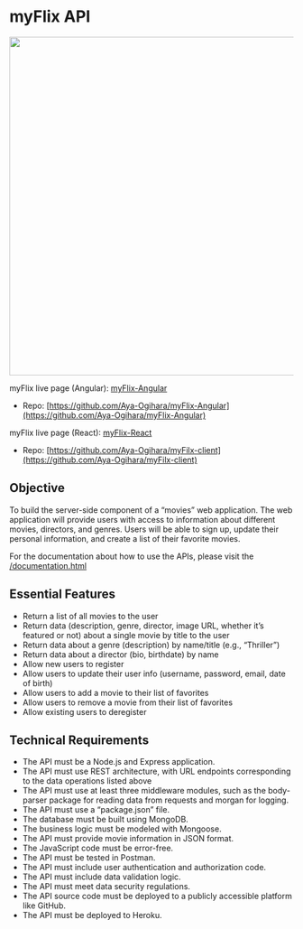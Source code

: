 # myFlix API
<img align=top src="https://res.cloudinary.com/yaponka/image/upload/v1642041807/portfolio/myflix.png" width="600">

myFlix live page (Angular): [myFlix-Angular](https://aya-ogihara.github.io/MEAN_myFlix/welcome)
 - Repo: [https://github.com/Aya-Ogihara/myFlix-Angular](https://github.com/Aya-Ogihara/myFlix-Angular)


myFlix live page (React): [myFlix-React](https://myfilix-aya.netlify.app/)
 - Repo: [https://github.com/Aya-Ogihara/myFilx-client](https://github.com/Aya-Ogihara/myFilx-client)

## Objective
To build the server-side component of a “movies” web application. 
The web application will provide users with access to information about different movies, directors, and genres. 
Users will be able to sign up, update their personal information, and create a list of their favorite movies.

For the documentation about how to use the APIs, please visit the [/documentation.html](https://aya-myflix.herokuapp.com/documentation.html)

## Essential Features
* Return a list of all movies to the user
* Return data (description, genre, director, image URL, whether it’s featured or not) about a single movie by title to the user
* Return data about a genre (description) by name/title (e.g., “Thriller”)
* Return data about a director (bio, birthdate) by name
* Allow new users to register
* Allow users to update their user info (username, password, email, date of birth)
* Allow users to add a movie to their list of favorites
* Allow users to remove a movie from their list of favorites
* Allow existing users to deregister


## Technical Requirements
* The API must be a Node.js and Express application.
* The API must use REST architecture, with URL endpoints corresponding to the data operations listed above
* The API must use at least three middleware modules, such as the body-parser package for reading data from requests and morgan for logging.
* The API must use a “package.json” file.
* The database must be built using MongoDB.
* The business logic must be modeled with Mongoose.
* The API must provide movie information in JSON format.
* The JavaScript code must be error-free.
* The API must be tested in Postman.
* The API must include user authentication and authorization code.
* The API must include data validation logic.
* The API must meet data security regulations.
* The API source code must be deployed to a publicly accessible platform like GitHub.
* The API must be deployed to Heroku.
